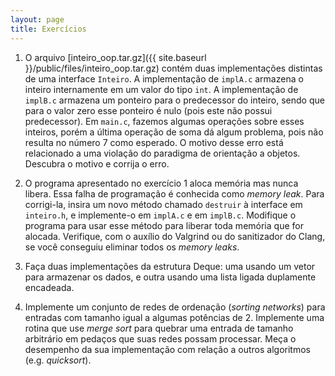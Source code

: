 ```yaml
---
layout: page
title: Exercícios
---
```


1. O arquivo [inteiro_oop.tar.gz]({{ site.baseurl }}/public/files/inteiro_oop.tar.gz) contém duas implementações distintas de uma interface `Inteiro`. A implementação de `implA.c` armazena o inteiro internamente em um valor do tipo `int`. A implementação de `implB.c` armazena um ponteiro para o predecessor do inteiro, sendo que para o valor zero esse ponteiro é nulo (pois este não possui predecessor). Em `main.c`, fazemos algumas operações sobre esses inteiros, porém a última operação de soma dá algum problema, pois não resulta no número 7 como esperado. O motivo desse erro está relacionado a uma violação do paradigma de orientação a objetos. Descubra o motivo e corrija o erro.

2. O programa apresentado no exercício 1 aloca memória mas nunca libera. Essa falha de programação é conhecida como *memory leak*. Para corrigi-la, insira um novo método chamado `destruir` à interface em `inteiro.h`, e implemente-o em `implA.c` e em `implB.c`. Modifique o programa para usar esse método para liberar toda memória que for alocada. Verifique, com o auxílio do Valgrind ou do sanitizador do Clang, se você conseguiu eliminar todos os *memory leaks*.

3. Faça duas implementações da estrutura Deque: uma usando um vetor para armazenar os dados, e outra usando uma lista ligada duplamente encadeada.

4. Implemente um conjunto de redes de ordenação (*sorting networks*) para entradas com tamanho igual a algumas potências de 2. Implemente uma rotina que use *merge sort* para quebrar uma entrada de tamanho arbitrário em pedaços que suas redes possam processar. Meça o desempenho da sua implementação com relação a outros algoritmos (e.g. *quicksort*).
